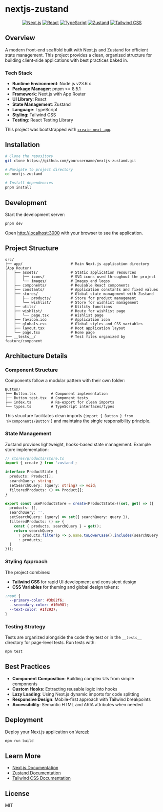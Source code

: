 # nextjs-zustand

<div align="center">

[![Next.js](https://img.shields.io/badge/Next.js-black?style=for-the-badge&logo=next.js&logoColor=white)](https://nextjs.org/)
[![React](https://img.shields.io/badge/React-61DAFB?style=for-the-badge&logo=react&logoColor=white)](https://reactjs.org/)
[![TypeScript](https://img.shields.io/badge/TypeScript-3178C6?style=for-the-badge&logo=typescript&logoColor=white)](https://www.typescriptlang.org/)
[![Zustand](https://img.shields.io/badge/Zustand-brown?style=for-the-badge&logo=npm&logoColor=white)](https://github.com/pmndrs/zustand)
[![Tailwind CSS](https://img.shields.io/badge/Tailwind_CSS-06B6D4?style=for-the-badge&logo=tailwind-css&logoColor=white)](https://tailwindcss.com/)

</div>

## Overview

A modern front-end scaffold built with Next.js and Zustand for efficient state management. This project provides a clean, organized structure for building client-side applications with best practices baked in.

### Tech Stack

- **Runtime Environment**: Node.js v23.6.x
- **Package Manager**: pnpm >= 8.5.1
- **Framework**: Next.js with App Router
- **UI Library**: React
- **State Management**: Zustand
- **Language**: TypeScript
- **Styling**: Tailwind CSS
- **Testing**: React Testing Library

This project was bootstrapped with [`create-next-app`](https://nextjs.org/docs/app/api-reference/cli/create-next-app).

## Installation

```bash
# Clone the repository
git clone https://github.com/yourusername/nextjs-zustand.git

# Navigate to project directory
cd nextjs-zustand

# Install dependencies
pnpm install
```

## Development

Start the development server:

```bash
pnpm dev
```

Open [http://localhost:3000](http://localhost:3000) with your browser to see the application.

## Project Structure

```
src/
├── app/                      # Main Next.js application directory (App Router)
│   ├── assets/               # Static application resources
│   │   ├── icons/            # SVG icons used throughout the project
│   │   └── images/           # Images and logos
│   ├── components/           # Reusable React components
│   ├── constants/            # Application constants and fixed values
│   ├── stores/               # Global state management with Zustand
│   │   ├── products/         # Store for product management
│   │   └── wishlist/         # Store for wishlist management
│   ├── utils/                # Utility functions
│   ├── wishlist/             # Route for wishlist page
│   │   └── page.tsx          # Wishlist page
│   ├── favicon.ico           # Application icon
│   ├── globals.css           # Global styles and CSS variables
│   ├── layout.tsx            # Root application layout
│   └── page.tsx              # Home page
├── __tests__/                # Test files organized by feature/component
```

## Architecture Details

### Component Structure

Components follow a modular pattern with their own folder:

```
Button/
├── Button.tsx       # Component implementation
├── Button.test.tsx  # Component tests
├── index.ts         # Re-export for clean imports
└── types.ts         # TypeScript interfaces/types
```

This structure facilitates clean imports (`import { Button } from '@/components/Button'`) and maintains the single responsibility principle.

### State Management

Zustand provides lightweight, hooks-based state management. Example store implementation:

```typescript
// stores/products/store.ts
import { create } from 'zustand';

interface ProductState {
  products: Product[];
  searchQuery: string;
  setSearchQuery: (query: string) => void;
  filteredProducts: () => Product[];
}

export const useProductStore = create<ProductState>((set, get) => ({
  products: [],
  searchQuery: '',
  setSearchQuery: (query) => set({ searchQuery: query }),
  filteredProducts: () => {
    const { products, searchQuery } = get();
    return searchQuery
      ? products.filter(p => p.name.toLowerCase().includes(searchQuery.toLowerCase()))
      : products;
  }
}));
```

### Styling Approach

The project combines:

- **Tailwind CSS** for rapid UI development and consistent design
- **CSS Variables** for theming and global design tokens:

```css
:root {
  --primary-color: #3b82f6;
  --secondary-color: #10b981;
  --text-color: #1f2937;
}
```

### Testing Strategy

Tests are organized alongside the code they test or in the `__tests__` directory for page-level tests. Run tests with:

```bash
npm test
```

## Best Practices

- **Component Composition**: Building complex UIs from simple components
- **Custom Hooks**: Extracting reusable logic into hooks
- **Lazy Loading**: Using Next.js dynamic imports for code splitting
- **Responsive Design**: Mobile-first approach with Tailwind breakpoints
- **Accessibility**: Semantic HTML and ARIA attributes when needed

## Deployment

Deploy your Next.js application on [Vercel](https://vercel.com/new?utm_medium=default-template&filter=next.js&utm_source=create-next-app&utm_campaign=create-next-app-readme):

```bash
npm run build
```

## Learn More

- [Next.js Documentation](https://nextjs.org/docs)
- [Zustand Documentation](https://github.com/pmndrs/zustand)
- [Tailwind CSS Documentation](https://tailwindcss.com/docs)

## License

MIT
